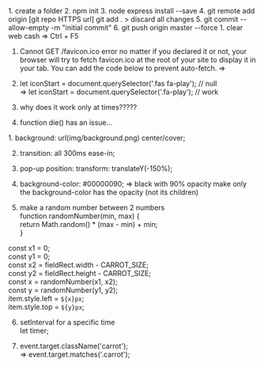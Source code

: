 <start>
1. create a folder
2. npm init
3. node express install --save
4. git remote add origin [git repo HTTPS url]
   git add . > discard all changes
5. git commit --allow-empty -m "initial commit"
6. git push origin master --force

<issue>
1. clear web cash  
   => Ctrl + F5

1. Cannot GET /favicon.ico error
   no matter if you declared it or not, your browser will try to fetch favicon.ico at the root of your site to display it in your tab. You can add the code below to prevent auto-fetch.
   => <link rel="shortcut icon" href="#">

2. let iconStart = document.querySelector('.fas fa-play'); // null  
   => let iconStart = document.querySelector('.fa-play'); // work

3. why does it work only at times?????

4. function die() has an issue...

<what I have learned from this project>
1. background: url(img/background.png) center/cover;

2. transition: all 300ms ease-in;

3. pop-up position: transform: translateY(-150%);

4. background-color: #00000090; => black with 90% opacity
   make only the background-color has the opacity (not its children)

5. make a random number between 2 numbers  
   function randomNumber(min, max) {  
    return Math.random() \* (max - min) + min;  
   }

const x1 = 0;  
const y1 = 0;  
const x2 = fieldRect.width - CARROT_SIZE;  
const y2 = fieldRect.height - CARROT_SIZE;  
const x = randomNumber(x1, x2);  
const y = randomNumber(y1, y2);  
item.style.left = `${x}px`;  
item.style.top = `${y}px`;

6. setInterval for a specific time  
   let timer;

7. event.target.className('carrot');  
   => event.target.matches('.carrot');
